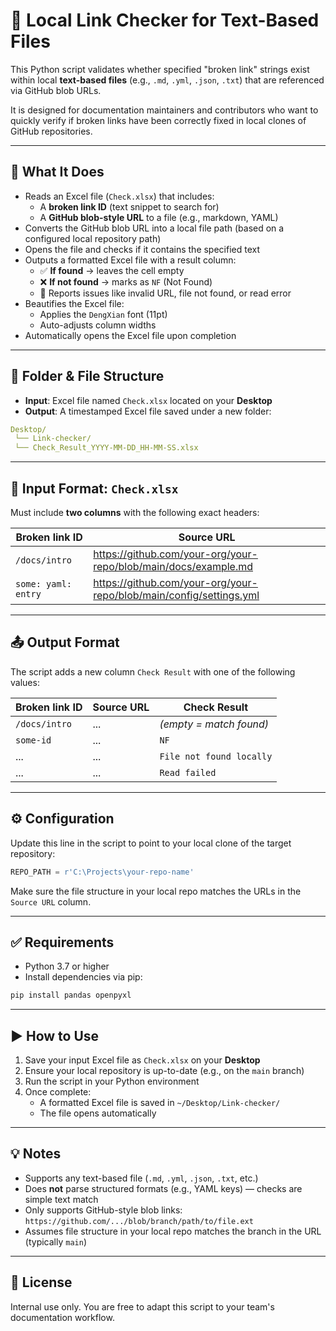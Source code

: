# 📘 Local Link Checker for Text-Based Files

This Python script validates whether specified "broken link" strings exist within local **text-based files** (e.g., `.md`, `.yml`, `.json`, `.txt`) that are referenced via GitHub blob URLs.

It is designed for documentation maintainers and contributors who want to quickly verify if broken links have been correctly fixed in local clones of GitHub repositories.

---

## 🔧 What It Does

- Reads an Excel file (`Check.xlsx`) that includes:
  - A **broken link ID** (text snippet to search for)
  - A **GitHub blob-style URL** to a file (e.g., markdown, YAML)
- Converts the GitHub blob URL into a local file path (based on a configured local repository path)
- Opens the file and checks if it contains the specified text
- Outputs a formatted Excel file with a result column:
  - ✅ **If found** → leaves the cell empty
  - ❌ **If not found** → marks as `NF` (Not Found)
  - 📁 Reports issues like invalid URL, file not found, or read error
- Beautifies the Excel file:
  - Applies the `DengXian` font (11pt)
  - Auto-adjusts column widths
- Automatically opens the Excel file upon completion

---

## 📂 Folder & File Structure

- **Input**: Excel file named `Check.xlsx` located on your **Desktop**
- **Output**: A timestamped Excel file saved under a new folder:

```yaml
Desktop/
 └── Link-checker/
 └── Check_Result_YYYY-MM-DD_HH-MM-SS.xlsx
```

---

## 📝 Input Format: `Check.xlsx`

Must include **two columns** with the following exact headers:

| Broken link ID      | Source URL                                                   |
| ------------------- | ------------------------------------------------------------ |
| `/docs/intro`       | https://github.com/your-org/your-repo/blob/main/docs/example.md |
| `some: yaml: entry` | https://github.com/your-org/your-repo/blob/main/config/settings.yml |

---

## 📤 Output Format

The script adds a new column `Check Result` with one of the following values:

| Broken link ID | Source URL | Check Result             |
| -------------- | ---------- | ------------------------ |
| `/docs/intro`  | ...        | *(empty = match found)*  |
| `some-id`      | ...        | `NF`                     |
| ...            | ...        | `File not found locally` |
| ...            | ...        | `Read failed`            |

---

## ⚙️ Configuration

Update this line in the script to point to your local clone of the target repository:

```python
REPO_PATH = r'C:\Projects\your-repo-name'
```

Make sure the file structure in your local repo matches the URLs in the `Source URL` column.

------

## ✅ Requirements

- Python 3.7 or higher
- Install dependencies via pip:

```bash
pip install pandas openpyxl
```

------

## ▶️ How to Use

1. Save your input Excel file as `Check.xlsx` on your **Desktop**
2. Ensure your local repository is up-to-date (e.g., on the `main` branch)
3. Run the script in your Python environment
4. Once complete:
   - A formatted Excel file is saved in `~/Desktop/Link-checker/`
   - The file opens automatically

------

## 💡 Notes

- Supports any text-based file (`.md`, `.yml`, `.json`, `.txt`, etc.)
- Does **not** parse structured formats (e.g., YAML keys) — checks are simple text match
- Only supports GitHub-style blob links: `https://github.com/.../blob/branch/path/to/file.ext`
- Assumes file structure in your local repo matches the branch in the URL (typically `main`)

------

## 📄 License

Internal use only. You are free to adapt this script to your team's documentation workflow.
